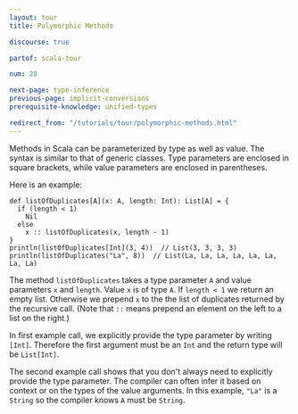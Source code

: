 ```yaml
---
layout: tour
title: Polymorphic Methods

discourse: true

partof: scala-tour

num: 28

next-page: type-inference
previous-page: implicit-conversions
prerequisite-knowledge: unified-types

redirect_from: "/tutorials/tour/polymorphic-methods.html"
---
```


Methods in Scala can be parameterized by type as well as value. The syntax is similar to that of generic classes. Type parameters are enclosed in square brackets, while value parameters are enclosed in parentheses.

Here is an example:

```tut
def listOfDuplicates[A](x: A, length: Int): List[A] = {
  if (length < 1)
    Nil
  else
    x :: listOfDuplicates(x, length - 1)
}
println(listOfDuplicates[Int](3, 4))  // List(3, 3, 3, 3)
println(listOfDuplicates("La", 8))  // List(La, La, La, La, La, La, La, La)
```

The method `listOfDuplicates` takes a type parameter `A` and value parameters `x` and `length`. Value `x` is of type `A`. If `length < 1` we return an empty list. Otherwise we prepend `x` to the the list of duplicates returned by the recursive call. (Note that `::` means prepend an element on the left to a list on the right.)

In first example call, we explicitly provide the type parameter by writing `[Int]`. Therefore the first argument must be an `Int` and the return type will be `List[Int]`.

The second example call shows that you don't always need to explicitly provide the type parameter.  The compiler can often infer it based on context or on the types of the value arguments.  In this example, `"La"` is a `String` so the compiler knows `A` must be `String`.
